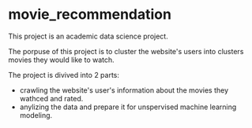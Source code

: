 # movie_recommendation
This project is an academic data science project.

The porpuse of this project is to cluster the website's users into clusters movies they would like to watch.

The project is divived into 2 parts:
- crawling the website's user's information about the movies they wathced and rated.
- anylizing the data and prepare it for unspervised machine learning modeling.
